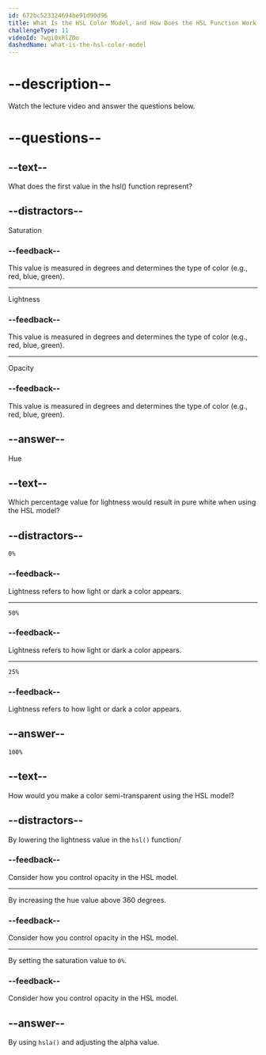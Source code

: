 ```yaml
---
id: 672bc523324694be91d90d96
title: What Is the HSL Color Model, and How Does the HSL Function Work in CSS?
challengeType: 11
videoId: 7wgi0xRlZDo
dashedName: what-is-the-hsl-color-model
---
```


# --description--

Watch the lecture video and answer the questions below.

# --questions--

## --text--

What does the first value in the hsl() function represent?

## --distractors--

Saturation

### --feedback--

This value is measured in degrees and determines the type of color (e.g., red, blue, green).

---

Lightness

### --feedback--

This value is measured in degrees and determines the type of color (e.g., red, blue, green).

---

Opacity

### --feedback--

This value is measured in degrees and determines the type of color (e.g., red, blue, green).

## --answer--

Hue

## --text--

Which percentage value for lightness would result in pure white when using the HSL model?

## --distractors--

`0%`

### --feedback--

Lightness refers to how light or dark a color appears.

---

`50%`

### --feedback--

Lightness refers to how light or dark a color appears.

---

`25%`

### --feedback--

Lightness refers to how light or dark a color appears.

## --answer--

`100%`

## --text--

How would you make a color semi-transparent using the HSL model?

## --distractors--

By lowering the lightness value in the `hsl()` function/

### --feedback--

Consider how you control opacity in the HSL model.

---

By increasing the hue value above 360 degrees.

### --feedback--

Consider how you control opacity in the HSL model.

---

By setting the saturation value to `0%`.

### --feedback--

Consider how you control opacity in the HSL model.

## --answer--

By using `hsla()` and adjusting the alpha value.

